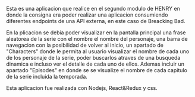 Esta es una aplicacion que realice en el segundo modulo de HENRY en donde la consigna era poder realizar una aplicacion consumiendo diferentes endpoints de una API externa,
en este caso de Breacking Bad.

En la plicacion se debia poder visualizar en la pantalla principal una frase aleatorea de la serie con el nombre el nombre del personaje, una barra de navegacion
con la posibilidad de volver al inicio, un apartado de "Characters" donde le permita al usuario visualizar el nombre de cada uno de los personaje de la serie, poder buscarlos 
atraves de una busqueda dinamica e incluso ver el detalle de cada uno de ellos. 
Ademas incluir un apartado "Episodes" en donde se se visualize el nombre de cada capitulo de la serie incluida la temporada. 

Esta aplicacion fue realizada con Nodejs, React&Redux y css.
